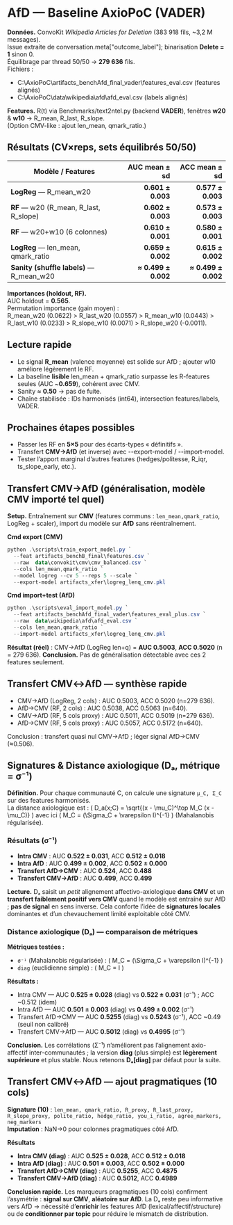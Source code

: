 ﻿# AfD — Baseline AxioPoC (VADER)

**Données.** ConvoKit *Wikipedia Articles for Deletion* (383 918 fils, ~3,2 M messages).  
Issue extraite de conversation.meta["outcome_label"]; binarisation **Delete = 1** sinon 0.  
Équilibrage par thread 50/50 → **279 636** fils.  
Fichiers :
- C:\AxioPoC\artifacts_benchAfd_final_vader\features_eval.csv (features alignés)
- C:\AxioPoC\data\wikipedia\afd\afd_eval.csv (labels alignés)

**Features.** R(t) via Benchmarks/text2ntel.py (backend **VADER**), fenêtres **w20** & **w10** → R_mean, R_last, R_slope.  
(Option CMV-like : ajout len_mean, qmark_ratio.)

## Résultats (CV×reps, sets équilibrés 50/50)
| Modèle / Features                         | AUC mean ± sd       | ACC mean ± sd       |
|-------------------------------------------|--------------------:|--------------------:|
| **LogReg** — R_mean_w20                   | **0.601 ± 0.003**   | **0.577 ± 0.003**   |
| **RF** — w20 (R_mean, R_last, R_slope)    | **0.602 ± 0.003**   | **0.573 ± 0.003**   |
| **RF** — w20+w10 (6 colonnes)             | **0.610 ± 0.001**   | **0.580 ± 0.001**   |
| **LogReg** — len_mean, qmark_ratio        | **0.659 ± 0.002**   | **0.615 ± 0.002**   |
| **Sanity (shuffle labels)** — R_mean_w20  | **≈ 0.499 ± 0.002** | **≈ 0.499 ± 0.002** |

**Importances (holdout, RF).**  
AUC holdout = **0.565**.  
Permutation importance (gain moyen) :  
R_mean_w20 (0.0622) > R_last_w20 (0.0557) > R_mean_w10 (0.0443) > R_last_w10 (0.0233) > R_slope_w10 (0.0071) > R_slope_w20 (-0.0011).

## Lecture rapide
- Le signal **R_mean** (valence moyenne) est solide sur AfD ; ajouter w10 améliore légèrement le RF.  
- La baseline **lisible** len_mean + qmark_ratio surpasse les R-features seules (AUC ~**0.659**), cohérent avec CMV.  
- Sanity ≈ **0.50** → pas de fuite.  
- Chaîne stabilisée : IDs harmonisés (int64), intersection features/labels, VADER.

## Prochaines étapes possibles
- Passer les RF en **5×5** pour des écarts-types « définitifs ».  
- Transfert **CMV→AfD** (et inverse) avec --export-model / --import-model.  
- Tester l’apport marginal d’autres features (hedges/politesse, R_iqr, ts_slope_early, etc.).

## Transfert CMV→AfD (généralisation, modèle CMV importé tel quel)

**Setup.** Entraînement sur **CMV** (features communs : `len_mean,qmark_ratio`, LogReg + scaler), import du modèle sur **AfD** sans réentraînement.

**Cmd export (CMV)**
```powershell
python .\scripts\train_export_model.py `
  --feat artifacts_benchB_final\features.csv `
  --raw  data\convokit\cmv\cmv_balanced.csv `
  --cols len_mean,qmark_ratio `
  --model logreg --cv 5 --reps 5 --scale `
  --export-model artifacts_xfer\logreg_lenq_cmv.pkl
```

**Cmd import+test (AfD)**
```powershell
python .\scripts\eval_import_model.py `
  --feat artifacts_benchAfd_final_vader\features_eval_plus.csv `
  --raw  data\wikipedia\afd\afd_eval.csv `
  --cols len_mean,qmark_ratio `
  --import-model artifacts_xfer\logreg_lenq_cmv.pkl
```

**Résultat (réel)** : CMV→AfD (LogReg len+q) = **AUC 0.5003**, **ACC 0.5020** (n = 279 636).
**Conclusion.** Pas de généralisation détectable avec ces 2 features seulement.

## Transfert CMV↔AfD — synthèse rapide

- CMV→AfD (LogReg, 2 cols) : AUC 0.5003, ACC 0.5020 (n=279 636).
- AfD→CMV (RF, 2 cols) : AUC 0.5038, ACC 0.5063 (n=640).
- CMV→AfD (RF, 5 cols proxy) : AUC 0.5011, ACC 0.5019 (n=279 636).
- AfD→CMV (RF, 5 cols proxy) : AUC 0.5057, ACC 0.5172 (n=640).

Conclusion : transfert quasi nul CMV→AfD ; léger signal AfD→CMV (≈0.506).

## Signatures & Distance axiologique (Dₐ, métrique = σ⁻¹)

**Définition.** Pour chaque communauté C, on calcule une signature `μ_C, Σ_C` sur des features harmonisés.  
La distance axiologique est : \( D_a(x;C) = \sqrt{(x - \mu_C)^\top M_C (x - \mu_C)} \) avec ici \( M_C = (\Sigma_C + \varepsilon I)^{-1} \) (Mahalanobis régularisée).

### Résultats (σ⁻¹)
- **Intra CMV** : AUC **0.522 ± 0.031**, ACC **0.512 ± 0.018**  
- **Intra AfD** : AUC **0.499 ± 0.002**, ACC **0.502 ± 0.000**  
- **Transfert AfD→CMV** : AUC **0.524**, ACC **0.488**  
- **Transfert CMV→AfD** : AUC **0.499**, ACC **0.499**

**Lecture.** Dₐ saisit un *petit* alignement affectivo-axiologique **dans CMV** et un **transfert faiblement positif vers CMV** quand le modèle est entraîné sur AfD ; **pas de signal** en sens inverse. Cela conforte l’idée de **signatures locales** dominantes et d’un chevauchement limité exploitable côté CMV.

### Distance axiologique (Dₐ) — comparaison de métriques

**Métriques testées :**
- `σ⁻¹` (Mahalanobis régularisée) : \( M_C = (\Sigma_C + \varepsilon I)^{-1} \)
- `diag` (euclidienne simple) : \( M_C = I \)

**Résultats :**
- Intra CMV — AUC **0.525 ± 0.028** (diag) vs **0.522 ± 0.031** (σ⁻¹) ; ACC ~0.512 (idem)
- Intra AfD — AUC **0.501 ± 0.003** (diag) vs **0.499 ± 0.002** (σ⁻¹)
- Transfert AfD→CMV — AUC **0.5255** (diag) vs **0.5243** (σ⁻¹), ACC ~0.49 (seuil non calibré)
- Transfert CMV→AfD — AUC **0.5012** (diag) vs **0.4995** (σ⁻¹)

**Conclusion.** Les corrélations (Σ⁻¹) n’améliorent pas l’alignement axio-affectif inter-communautés ; la version **diag** (plus simple) est **légèrement supérieure** et plus stable. Nous retenons **Dₐ[diag]** par défaut pour la suite.

## Transfert CMV↔AfD — ajout pragmatiques (10 cols)

**Signature (10)** : `len_mean, qmark_ratio, R_proxy, R_last_proxy, R_slope_proxy, polite_ratio, hedge_ratio, you_i_ratio, agree_markers, neg_markers`  
**Imputation** : NaN→0 pour colonnes pragmatiques côté AfD.

**Résultats**
- **Intra CMV (diag)** : AUC **0.525 ± 0.028**, ACC **0.512 ± 0.018**
- **Intra AfD (diag)** : AUC **0.501 ± 0.003**, ACC **0.502 ± 0.000**
- **Transfert AfD→CMV (diag)** : AUC **0.5255**, ACC **0.4875**
- **Transfert CMV→AfD (diag)** : AUC **0.5012**, ACC **0.4989**

**Conclusion rapide.** Les marqueurs pragmatiques (10 cols) confirment l’asymétrie : **signal sur CMV**, **aléatoire sur AfD**. La Dₐ reste peu informative vers AfD → nécessité d’**enrichir** les features AfD (lexical/affectif/structure) ou de **conditionner par topic** pour réduire le mismatch de distribution.

